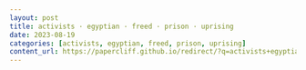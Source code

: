 ```yaml
---
layout: post
title: activists · egyptian · freed · prison · uprising
date: 2023-08-19
categories: [activists, egyptian, freed, prison, uprising]
content_url: https://papercliff.github.io/redirect/?q=activists+egyptian+freed+prison+uprising&tbs=cdr:1,cd_min:8/18/2023,cd_max:8/20/2023
---
```

